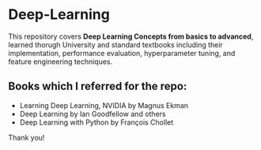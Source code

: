 # Deep-Learning

This repository covers **Deep Learning Concepts from basics to advanced**, learned thorugh University and standard textbooks including their implementation, performance evaluation, hyperparameter tuning, and feature engineering techniques.

## Books which I referred for the repo:
- Learning Deep Learning, NVIDIA by Magnus Ekman
- Deep Learning by Ian Goodfellow and others
- Deep Learning with Python by François Chollet


Thank you!


